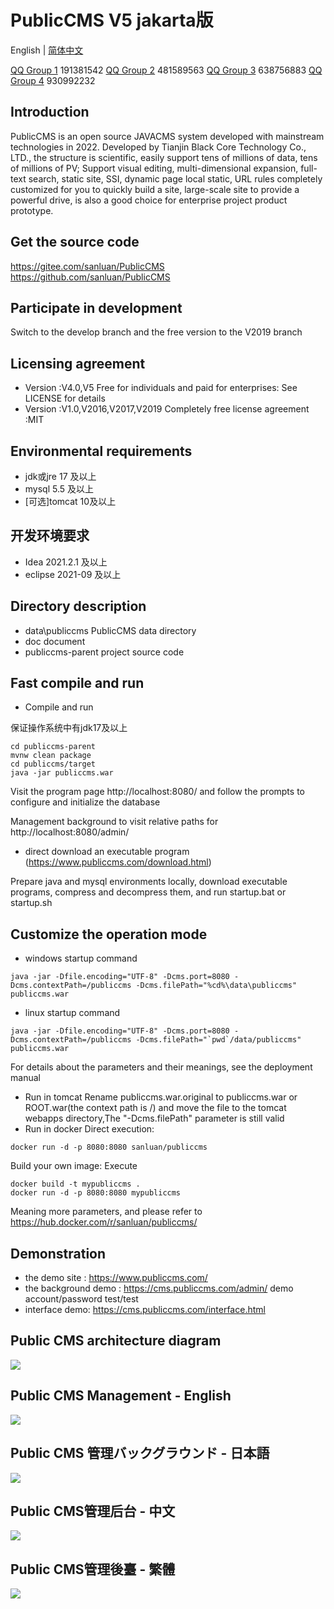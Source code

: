 # PublicCMS V5 jakarta版

<p style="align:center">
  English | <a href="./README.md">简体中文</a>
</p>

<a target="_blank" href="https://qm.qq.com/cgi-bin/qm/qr?k=xoxCUvv7bDCFQ8AAqaoWB1JsLz0L90qn">QQ Group 1</a> 191381542
<a target="_blank" href="https://qm.qq.com/cgi-bin/qm/qr?k=x15JZdCp8vWlxV1mMoMTyrHzMqw3dmI1">QQ Group 2</a> 481589563
<a target="_blank" href="https://qm.qq.com/cgi-bin/qm/qr?k=VogNtcpFOLxvjtvzUcAElZOK-KC4To_u">QQ Group 3</a> 638756883
<a target="_blank" href="https://qm.qq.com/cgi-bin/qm/qr?k=lsFbfVpj3yqWuY92GYkOG1esbyPNS7O3">QQ Group 4</a> 930992232

## Introduction

PublicCMS is an open source JAVACMS system developed with mainstream technologies in 2022. Developed by Tianjin Black Core Technology Co., LTD., the structure is scientific, easily support tens of millions of data, tens of millions of PV; Support visual editing, multi-dimensional expansion, full-text search, static site, SSI, dynamic page local static, URL rules completely customized for you to quickly build a site, large-scale site to provide a powerful drive, is also a good choice for enterprise project product prototype.

## Get the source code

https://gitee.com/sanluan/PublicCMS
https://github.com/sanluan/PublicCMS

## Participate in development

Switch to the develop branch and the free version to the V2019 branch

## Licensing agreement

* Version :V4.0,V5 Free for individuals and paid for enterprises: See LICENSE for details
* Version :V1.0,V2016,V2017,V2019 Completely free license agreement :MIT

## Environmental requirements

* jdk或jre 17 及以上
* mysql 5.5 及以上
* [可选]tomcat 10及以上

## 开发环境要求

* Idea 2021.2.1 及以上
* eclipse 2021-09 及以上

## Directory description

* data\publiccms	PublicCMS data directory
* doc			document
* publiccms-parent	project source code

## Fast compile and run

* Compile and run

保证操作系统中有jdk17及以上
```
cd publiccms-parent
mvnw clean package
cd publiccms/target
java -jar publiccms.war
```
Visit the program page http://localhost:8080/ and follow the prompts to configure and initialize the database

Management background to visit relative paths for http://localhost:8080/admin/
* direct download an executable program (https://www.publiccms.com/download.html)

Prepare java and mysql environments locally, download executable programs, compress and decompress them, and run startup.bat or startup.sh

## Customize the operation mode

* windows startup command

```
java -jar -Dfile.encoding="UTF-8" -Dcms.port=8080 -Dcms.contextPath=/publiccms -Dcms.filePath="%cd%\data\publiccms" publiccms.war
```
* linux startup command

```
java -jar -Dfile.encoding="UTF-8" -Dcms.port=8080 -Dcms.contextPath=/publiccms -Dcms.filePath="`pwd`/data/publiccms" publiccms.war
```
For details about the parameters and their meanings, see the deployment manual

* Run in tomcat
Rename publiccms.war.original to publiccms.war or ROOT.war(the context path is /) and move the file to the tomcat webapps directory,The "-Dcms.filePath" parameter is still valid
* Run in docker
Direct execution:
```
docker run -d -p 8080:8080 sanluan/publiccms

```
Build your own image: Execute

```
docker build -t mypubliccms .
docker run -d -p 8080:8080 mypubliccms

```
Meaning more parameters, and please refer to https://hub.docker.com/r/sanluan/publiccms/

## Demonstration

* the demo site : https://www.publiccms.com/
* the background demo : https://cms.publiccms.com/admin/ demo account/password test/test
* interface demo: https://cms.publiccms.com/interface.html


## Public CMS architecture diagram

![](doc/structure.png)

## Public CMS Management - English

![](doc/management_en.png)

## Public CMS 管理バックグラウンド - 日本語

![](doc/management_ja.png)

## Public CMS管理后台 - 中文

![](doc/management.png)

## Public CMS管理後臺 - 繁體

![](doc/management_traditional_cn.png)
